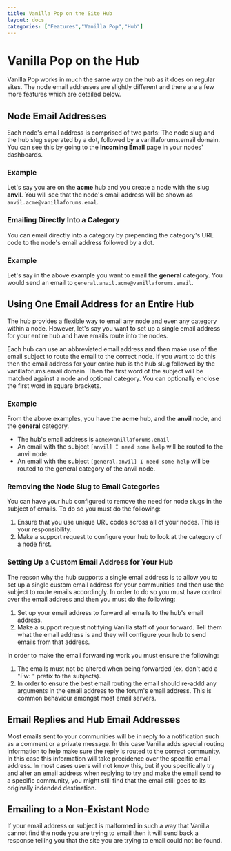 ```yaml
---
title: Vanilla Pop on the Site Hub
layout: docs
categories: ["Features","Vanilla Pop","Hub"]
---
```


# Vanilla Pop on the Hub

Vanilla Pop works in much the same way on the hub as it does on regular sites. The node email addresses are slightly different and there are a few more features which are detailed below.

## Node Email Addresses

Each node's email address is comprised of two parts: The node slug and the hub slug seperated by a dot, followed by a vanillaforums.email domain. You can see this by going to the **Incoming Email** page in your nodes' dashboards.

### Example

Let's say you are on the **acme** hub and you create a node with the slug **anvil**. You will see that the node's email address will be shown as `anvil.acme@vanillaforums.emal`.

### Emailing Directly Into a Category

You can email directly into a category by prepending the category's URL code to the node's email address followed by a dot.

### Example

Let's say in the above example you want to email the **general** category. You would send an email to `general.anvil.acme@vanillaforums.email`.

## Using One Email Address for an Entire Hub

The hub provides a flexible way to email any node and even any category within a node. However, let's say you want to set up a single email address for your entire hub and have emails route into the nodes.

Each hub can use an abbreviated email address and then make use of the email subject to route the email to the correct node. If you want to do this then the email address for your entire hub is the hub slug followed by the vanillaforums.email domain. Then the first word of the subject will be matched against a node and optional category. You can optionally enclose the first word in square brackets.

### Example

From the above examples, you have the **acme** hub, and the **anvil** node, and the **general** category.

* The hub's email address is `acme@vanillaforums.email`
* An email with the subject `[anvil] I need some help` will be routed to the anvil node.
* An email with the subject `[general.anvil] I need some help` will be routed to the general category of the anvil node.

### Removing the Node Slug to Email Categories

You can have your hub configured to remove the need for node slugs in the subject of emails. To do so you must do the following:

1. Ensure that you use unique URL codes across all of your nodes. This is your responsibility.
2. Make a support request to configure your hub to look at the category of a node first.

### Setting Up a Custom Email Address for Your Hub

The reason why the hub supports a single email address is to allow you to set up a single custom email address for your communities and then use the subject to route emails accordingly. In order to do so you must have control over the email address and then you must do the following:

1. Set up your email address to forward all emails to the hub's email address. 
2. Make a support request notifying Vanilla staff of your forward. Tell them what the email address is and they will configure your hub to send emails from that address.

In order to make the email forwarding work you must ensure the following:

1. The emails must not be altered when being forwarded (ex. don't add a "Fw: " prefix to the subjects).
2. In order to ensure the best email routing the email should re-addd any arguments in the email address to the forum's email address. This is common behaviour amongst most email servers.

## Email Replies and Hub Email Addresses

Most emails sent to your communities will be in reply to a notification such as a comment or a private message. In this case Vanilla adds special routing information to help make sure the reply is routed to the correct community. In this case this information will take precidence over the specific email address. In most cases users will not know this, but if you specifically try and alter an email address when replying to try and make the email send to a specific community, you might still find that the email still goes to its originally indended destination.

## Emailing to a Non-Existant Node

If your email address or subject is malformed in such a way that Vanilla cannot find the node you are trying to email then it will send back a response telling you that the site you are trying to email could not be found.

